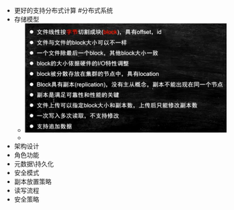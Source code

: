 - 更好的支持分布式计算 #分布式系统
- 存储模型
	- ![image.png](../assets/image_1646554841348_0.png)
	-
- 架构设计
- 角色功能
- 元数据\持久化
- 安全模式
- 副本放置策略
- 读写流程
- 安全策略